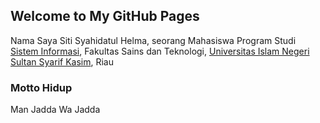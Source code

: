 ## Welcome to My GitHub Pages

Nama Saya Siti Syahidatul Helma, seorang Mahasiswa Program Studi [Sistem Informasi](http://sif.uin-suska.ac.id/), Fakultas Sains dan Teknologi, [Universitas Islam Negeri Sultan Syarif Kasim](http://uin-suska.ac.id/), Riau 


### Motto Hidup

Man Jadda Wa Jadda

